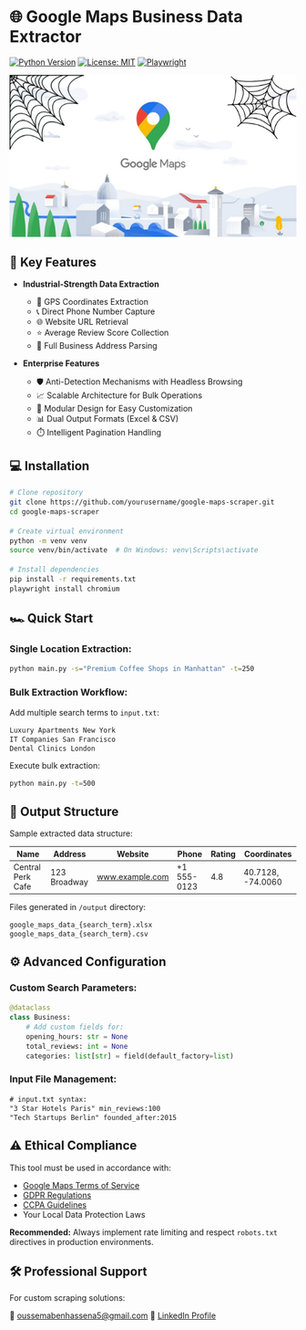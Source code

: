 # 🌐 Google Maps Business Data Extractor 

[![Python Version](https://img.shields.io/badge/python-3.8%2B-blue)](https://www.python.org/)
[![License: MIT](https://img.shields.io/badge/License-MIT-yellow.svg)](https://opensource.org/licenses/MIT)
[![Playwright](https://img.shields.io/badge/Headless%20Browser-Playwright-blueviolet)](https://playwright.dev/)


![Google Maps Scraper Demo](image.png)  


## 🚀 Key Features

- **Industrial-Strength Data Extraction**
  - 📍 GPS Coordinates Extraction
  - 📞 Direct Phone Number Capture
  - 🌐 Website URL Retrieval
  - ⭐ Average Review Score Collection
  - 🏢 Full Business Address Parsing

- **Enterprise Features**
  - 🛡️ Anti-Detection Mechanisms with Headless Browsing
  - 📈 Scalable Architecture for Bulk Operations
  - 🧩 Modular Design for Easy Customization
  - 📊 Dual Output Formats (Excel & CSV)
  - ⏱️ Intelligent Pagination Handling

## 💻 Installation

```bash
# Clone repository
git clone https://github.com/yourusername/google-maps-scraper.git
cd google-maps-scraper

# Create virtual environment
python -m venv venv
source venv/bin/activate  # On Windows: venv\Scripts\activate

# Install dependencies
pip install -r requirements.txt
playwright install chromium
```

## 🏎️ Quick Start

### Single Location Extraction:

```bash
python main.py -s="Premium Coffee Shops in Manhattan" -t=250
```

### Bulk Extraction Workflow:

Add multiple search terms to `input.txt`:

```text
Luxury Apartments New York
IT Companies San Francisco
Dental Clinics London
```

Execute bulk extraction:

```bash
python main.py -t=500
```

## 📂 Output Structure

Sample extracted data structure:

| Name                | Address       | Website         | Phone       | Rating | Coordinates         |
|---------------------|--------------|----------------|-------------|--------|---------------------|
| Central Perk Cafe  | 123 Broadway | www.example.com | +1 555-0123 | 4.8    | 40.7128, -74.0060   |

Files generated in `/output` directory:

```
google_maps_data_{search_term}.xlsx
google_maps_data_{search_term}.csv
```

## ⚙️ Advanced Configuration

### Custom Search Parameters:

```python
@dataclass
class Business:
    # Add custom fields for:
    opening_hours: str = None
    total_reviews: int = None
    categories: list[str] = field(default_factory=list)
```

### Input File Management:

```text
# input.txt syntax:
"3 Star Hotels Paris" min_reviews:100
"Tech Startups Berlin" founded_after:2015
```

## ⚠️ Ethical Compliance

This tool must be used in accordance with:

- [Google Maps Terms of Service](https://www.google.com/intl/en/help/terms_maps/)
- [GDPR Regulations](https://gdpr-info.eu/)
- [CCPA Guidelines](https://oag.ca.gov/privacy/ccpa)
- Your Local Data Protection Laws

**Recommended:** Always implement rate limiting and respect `robots.txt` directives in production environments.

## 🛠️ Professional Support

For custom scraping solutions:

📧 oussemabenhassena5@gmail.com 
💼 [LinkedIn Profile](https://www.linkedin.com/in/oussema-ben-hassena-b445122a4)


